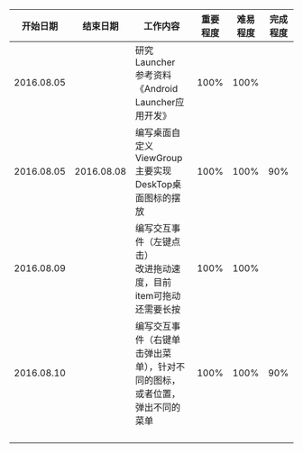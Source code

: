 | 开始日期 | 结束日期 | 工作内容 | 重要程度 | 难易程度 | 完成程度 | 
| -------- | -------- | -------- | -------- | -------- | -------- |
|2016.08.05||研究Launcher <br />参考资料《Android Launcher应用开发》|100%|100%||
|2016.08.05|2016.08.08|编写桌面自定义ViewGroup <br />主要实现DeskTop桌面图标的摆放 <br /> |100%|100%|90%|
|2016.08.09||编写交互事件（左键点击）<br />改进拖动速度，目前item可拖动还需要长按|100%|100%||
|2016.08.10||编写交互事件（右键单击弹出菜单），针对不同的图标，或者位置，弹出不同的菜单|100%|100%|90%|
|||||||
|||||||
|||||||
|||||||
